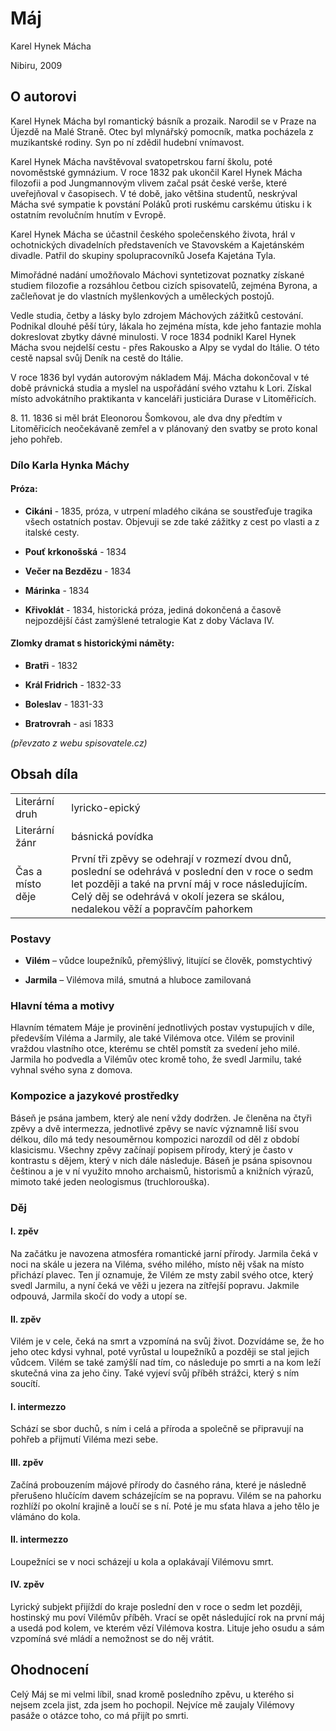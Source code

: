 # Máj

Karel Hynek Mácha

Nibiru, 2009

## O autorovi

Karel Hynek Mácha byl romantický básník a prozaik. Narodil se v Praze na Újezdě na Malé Straně. Otec byl mlynářský pomocník, matka pocházela z muzikantské rodiny. Syn po ní zdědil hudební vnímavost.

Karel Hynek Mácha navštěvoval svatopetrskou farní školu, poté novoměstské gymnázium. V roce 1832 pak ukončil Karel Hynek Mácha filozofii a pod Jungmannovým vlivem začal psát české verše, které uveřejňoval v časopisech. V té době, jako většina studentů, neskrýval Mácha své sympatie k povstání Poláků proti ruskému carskému útisku i k ostatním revolučním hnutím v Evropě.

Karel Hynek Mácha se účastnil českého společenského života, hrál v ochotnických divadelních představeních ve Stavovském a Kajetánském divadle. Patřil do skupiny spolupracovníků Josefa Kajetána Tyla.

Mimořádné nadání umožňovalo Máchovi syntetizovat poznatky získané studiem filozofie a rozsáhlou četbou cizích spisovatelů, zejména Byrona, a začleňovat je do vlastních myšlenkových a uměleckých postojů.

Vedle studia, četby a lásky bylo zdrojem Máchových zážitků cestování. Podnikal dlouhé pěší túry, lákala ho zejména místa, kde jeho fantazie mohla dokreslovat zbytky dávné minulosti. V roce 1834 podnikl Karel Hynek Mácha svou nejdelší cestu - přes Rakousko a Alpy se vydal do Itálie. O této cestě napsal svůj Deník na cestě do Itálie.

V roce 1836 byl vydán autorovým nákladem Máj. Mácha dokončoval v té době právnická studia a myslel na uspořádání svého vztahu k Lori. Získal místo advokátního praktikanta v kanceláři justiciára Durase v Litoměřicích.

<chci to vedle zobrazit normalne>8. 11. 1836 si měl brát Eleonorou Šomkovou, ale dva dny předtím v Litoměřicích neočekávaně zemřel a v plánovaný den svatby se proto konal jeho pohřeb.

### Dílo Karla Hynka Máchy

#### Próza:

- **Cikáni** - 1835, próza, v utrpení mladého cikána se soustřeďuje tragika všech ostatních postav. Objevuji se zde také zážitky z cest po vlasti a z italské cesty.

- **Pouť krkonošská** - 1834

- **Večer na Bezdězu** - 1834

- **Márinka** - 1834

- **Křivoklát** - 1834, historická próza, jediná dokončená a časově nejpozdější část zamýšlené tetralogie Kat z doby Václava IV.

#### Zlomky dramat s historickými náměty:

- **Bratři** - 1832

- **Král Fridrich** - 1832-33

- **Boleslav** - 1831-33

- **Bratrovrah** - asi 1833

*(převzato z webu spisovatele.cz)*

## Obsah díla
|||
|-------------------|------|
|Literární druh|lyricko-epický|
|Literární žánr|básnická povídka|
|Čas a místo děje|První tři zpěvy se odehrají v rozmezí dvou dnů, poslední se odehrává v poslední den v roce o sedm let později a také na první máj v roce následujícím. Celý děj se odehrává v okolí jezera se skálou, nedalekou věží a popravčím pahorkem|

### Postavy
- **Vilém** – vůdce loupežníků, přemýšlivý, litující se člověk, pomstychtivý

- **Jarmila** – Vilémova milá, smutná a hluboce zamilovaná

### Hlavní téma a motivy
Hlavním tématem Máje je provinění jednotlivých postav vystupujích v díle, především Viléma a Jarmily, ale také Vilémova otce. Vilém se provinil vraždou vlastního otce, kterému se chtěl pomstít
za svedení jeho milé. Jarmila ho podvedla a Vilémův otec kromě toho, že svedl Jarmilu, také vyhnal svého syna z domova.

### Kompozice a jazykové prostředky
Báseň je psána jambem, který ale není vždy dodržen. Je členěna na čtyři zpěvy a dvě intermezza, jednotlivé zpěvy se navíc významně liší svou délkou, dílo má tedy nesouměrnou kompozici narozdíl od děl z období klasicismu. Všechny zpěvy začínají popisem přírody, který je často v kontrastu s dějem, který v nich dále následuje. Báseň je psána spisovnou češtinou a je v ní využito mnoho archaismů, historismů a knižních výrazů, mimoto také jeden neologismus (truchlorouška).

### Děj

#### I. zpěv

Na začátku je navozena atmosféra romantické jarní přírody. Jarmila čeká v noci na skále u jezera na Viléma, svého milého, místo něj však na místo přichází plavec. Ten jí oznamuje, že Vilém ze msty zabil svého otce, který svedl Jarmilu, a nyní čeká ve věži u jezera na zítřejší popravu. Jakmile odpouvá,
Jarmila skočí do vody a utopí se.

#### II. zpěv

Vilém je v cele, čeká na smrt a vzpomíná na svůj život. Dozvídáme se, že ho jeho otec kdysi vyhnal, poté vyrůstal u loupežníků a později se stal jejich vůdcem. Vilém se také zamýšlí nad tím, co následuje po smrti a na kom leží skutečná vina za jeho činy. Také vyjeví svůj příběh strážci, který s ním soucítí.

#### I. intermezzo

Schází se sbor duchů, s ním i celá a příroda a společně se připravují na pohřeb a přijmutí Viléma mezi sebe.

#### III. zpěv

Začíná probouzením májové přírody do časného rána, které je následně přerušeno hlučícím davem scházejícím se na popravu. Vilém se na pahorku rozhlíží po okolní krajině a loučí se s ní. Poté je mu sťata hlava a jeho tělo je vlámáno do kola.

#### II. intermezzo

Loupežníci se v noci scházejí u kola a oplakávají Vilémovu smrt.

#### IV. zpěv

Lyrický subjekt přijíždí do kraje poslední den v roce o sedm let později, hostinský mu poví Vilémův příběh. Vrací se opět následující rok na první máj a usedá pod kolem, ve kterém vězí Vilémova kostra. Lituje jeho osudu a sám vzpomíná své mládí a nemožnost se do něj vrátit.

## Ohodnocení

Celý Máj se mi velmi líbil, snad kromě posledního zpěvu, u kterého si nejsem zcela jist, zda jsem ho pochopil. Nejvíce mě zaujaly Vilémovy pasáže o otázce toho, co má přijít po smrti.
